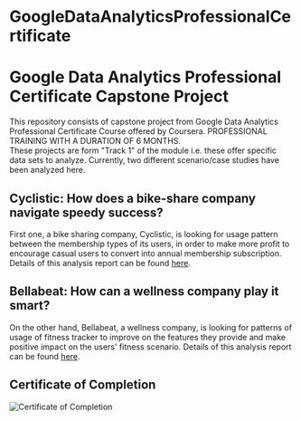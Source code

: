 # GoogleDataAnalyticsProfessionalCertificate
# Google Data Analytics Professional Certificate Capstone Project

This repository consists of capstone project from Google Data Analytics Professional Certificate Course offered by Coursera. PROFESSIONAL TRAINING WITH A DURATION OF 6 MONTHS.  
These projects are form "Track 1" of the module i.e. these offer specific data sets to analyze. Currently, two different scenario/case studies have been analyzed here. 

## Cyclistic: How does a bike-share company navigate speedy success?

First one, a bike sharing company, Cyclistic, is looking for usage pattern between the membership types of its users, in order to make more profit to encourage casual users to convert into annual membership subscription. Details of this analysis report can be found [here](./Google_DA_Capstone_Cyclistic_Case_Study/Cyclistic_How_does_bike-share_company_navigate_speedy_success.md).

## Bellabeat: How can a wellness company play it smart?

On the other hand, Bellabeat, a wellness company, is looking for patterns of usage of fitness tracker to improve on the features they provide and make positive impact on the users' fitness scenario. Details of this analysis report can be found [here](./Google_DA_Capstone-Bellabeat_Case_Study/Case_study_Bellabeat-How_can_a_wellness_company_play_it_smart.md).

## Certificate of Completion
![Certificate of Completion](./DaTaAnalyticsgoogle-1.png) 
